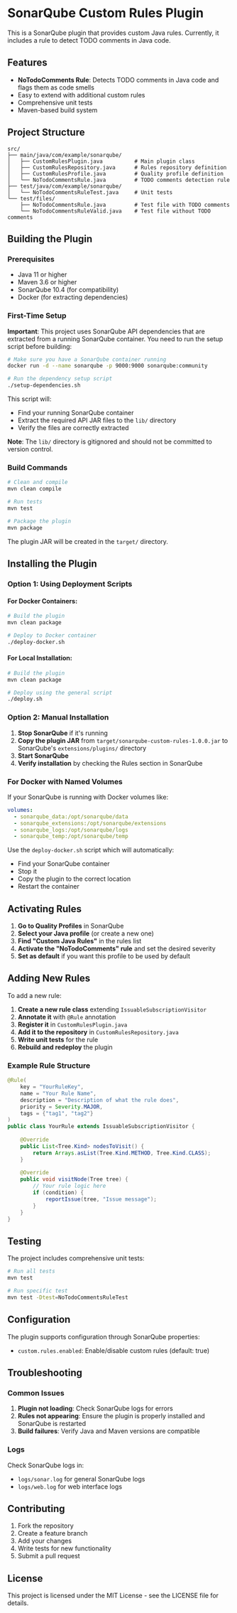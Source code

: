 # SonarQube Custom Rules Plugin

This is a SonarQube plugin that provides custom Java rules. Currently, it includes a rule to detect TODO comments in Java code.

## Features

- **NoTodoComments Rule**: Detects TODO comments in Java code and flags them as code smells
- Easy to extend with additional custom rules
- Comprehensive unit tests
- Maven-based build system

## Project Structure

```
src/
├── main/java/com/example/sonarqube/
│   ├── CustomRulesPlugin.java          # Main plugin class
│   ├── CustomRulesRepository.java      # Rules repository definition
│   ├── CustomRulesProfile.java         # Quality profile definition
│   └── NoTodoCommentsRule.java         # TODO comments detection rule
├── test/java/com/example/sonarqube/
│   └── NoTodoCommentsRuleTest.java     # Unit tests
└── test/files/
    ├── NoTodoCommentsRule.java         # Test file with TODO comments
    └── NoTodoCommentsRuleValid.java    # Test file without TODO comments
```

## Building the Plugin

### Prerequisites

- Java 11 or higher
- Maven 3.6 or higher
- SonarQube 10.4 (for compatibility)
- Docker (for extracting dependencies)

### First-Time Setup

**Important**: This project uses SonarQube API dependencies that are extracted from a running SonarQube container. You need to run the setup script before building:

```bash
# Make sure you have a SonarQube container running
docker run -d --name sonarqube -p 9000:9000 sonarqube:community

# Run the dependency setup script
./setup-dependencies.sh
```

This script will:
- Find your running SonarQube container
- Extract the required API JAR files to the `lib/` directory
- Verify the files are correctly extracted

**Note**: The `lib/` directory is gitignored and should not be committed to version control.

### Build Commands

```bash
# Clean and compile
mvn clean compile

# Run tests
mvn test

# Package the plugin
mvn package
```

The plugin JAR will be created in the `target/` directory.

## Installing the Plugin

### Option 1: Using Deployment Scripts

#### For Docker Containers:
```bash
# Build the plugin
mvn clean package

# Deploy to Docker container
./deploy-docker.sh
```

#### For Local Installation:
```bash
# Build the plugin
mvn clean package

# Deploy using the general script
./deploy.sh
```

### Option 2: Manual Installation

1. **Stop SonarQube** if it's running
2. **Copy the plugin JAR** from `target/sonarqube-custom-rules-1.0.0.jar` to SonarQube's `extensions/plugins/` directory
3. **Start SonarQube**
4. **Verify installation** by checking the Rules section in SonarQube

### For Docker with Named Volumes

If your SonarQube is running with Docker volumes like:
```yaml
volumes:
  - sonarqube_data:/opt/sonarqube/data
  - sonarqube_extensions:/opt/sonarqube/extensions
  - sonarqube_logs:/opt/sonarqube/logs
  - sonarqube_temp:/opt/sonarqube/temp
```

Use the `deploy-docker.sh` script which will automatically:
- Find your SonarQube container
- Stop it
- Copy the plugin to the correct location
- Restart the container

## Activating Rules

1. **Go to Quality Profiles** in SonarQube
2. **Select your Java profile** (or create a new one)
3. **Find "Custom Java Rules"** in the rules list
4. **Activate the "NoTodoComments" rule** and set the desired severity
5. **Set as default** if you want this profile to be used by default

## Adding New Rules

To add a new rule:

1. **Create a new rule class** extending `IssuableSubscriptionVisitor`
2. **Annotate it** with `@Rule` annotation
3. **Register it** in `CustomRulesPlugin.java`
4. **Add it to the repository** in `CustomRulesRepository.java`
5. **Write unit tests** for the rule
6. **Rebuild and redeploy** the plugin

### Example Rule Structure

```java
@Rule(
    key = "YourRuleKey",
    name = "Your Rule Name",
    description = "Description of what the rule does",
    priority = Severity.MAJOR,
    tags = {"tag1", "tag2"}
)
public class YourRule extends IssuableSubscriptionVisitor {
    
    @Override
    public List<Tree.Kind> nodesToVisit() {
        return Arrays.asList(Tree.Kind.METHOD, Tree.Kind.CLASS);
    }
    
    @Override
    public void visitNode(Tree tree) {
        // Your rule logic here
        if (condition) {
            reportIssue(tree, "Issue message");
        }
    }
}
```

## Testing

The project includes comprehensive unit tests:

```bash
# Run all tests
mvn test

# Run specific test
mvn test -Dtest=NoTodoCommentsRuleTest
```

## Configuration

The plugin supports configuration through SonarQube properties:

- `custom.rules.enabled`: Enable/disable custom rules (default: true)

## Troubleshooting

### Common Issues

1. **Plugin not loading**: Check SonarQube logs for errors
2. **Rules not appearing**: Ensure the plugin is properly installed and SonarQube is restarted
3. **Build failures**: Verify Java and Maven versions are compatible

### Logs

Check SonarQube logs in:
- `logs/sonar.log` for general SonarQube logs
- `logs/web.log` for web interface logs

## Contributing

1. Fork the repository
2. Create a feature branch
3. Add your changes
4. Write tests for new functionality
5. Submit a pull request

## License

This project is licensed under the MIT License - see the LICENSE file for details.
